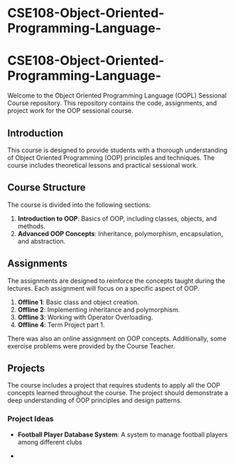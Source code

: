 # CSE108-Object-Oriented-Programming-Language-

# CSE108-Object-Oriented-Programming-Language-

Welcome to the Object Oriented Programming Language (OOPL) Sessional Course repository. This repository contains the code, assignments, and project work for the OOP sessional course.


## Introduction

This course is designed to provide students with a thorough understanding of Object Oriented Programming (OOP) principles and techniques. The course includes theoretical lessons and practical sessional work.

## Course Structure

The course is divided into the following sections:

1. **Introduction to OOP**: Basics of OOP, including classes, objects, and methods.
2. **Advanced OOP Concepts**: Inheritance, polymorphism, encapsulation, and abstraction.

## Assignments

The assignments are designed to reinforce the concepts taught during the lectures. Each assignment will focus on a specific aspect of OOP.

1. **Offline 1**: Basic class and object creation.
2. **Offline 2**: Implementing inheritance and polymorphism.
3. **Offline 3**: Working with Operator Overloading.
4. **Offline 4**: Term Project part 1.

There was also an online assignment on OOP concepts. Additionally, some exercise problems were provided by the Course Teacher.

## Projects

The course includes a project that requires students to apply all the OOP concepts learned throughout the course. The project should demonstrate a deep understanding of OOP principles and design patterns.

### Project Ideas

- **Football Player Database System**: A system to manage football players among different clubs



-
